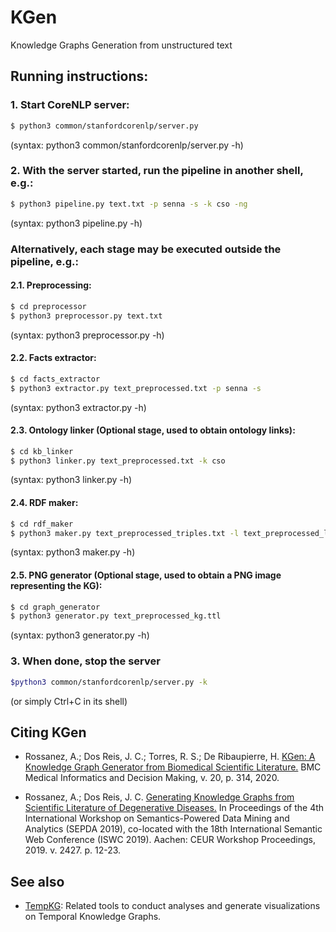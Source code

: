 # KGen

Knowledge Graphs Generation from unstructured text

## Running instructions:

### 1. Start CoreNLP server:

```bash
$ python3 common/stanfordcorenlp/server.py
```
(syntax: python3 common/stanfordcorenlp/server.py -h)

### 2. With the server started, run the pipeline in another shell, e.g.:

```bash
$ python3 pipeline.py text.txt -p senna -s -k cso -ng
```
(syntax: python3 pipeline.py -h)

### Alternatively, each stage may be executed outside the pipeline, e.g.:

#### 2.1. Preprocessing:

```bash
$ cd preprocessor
$ python3 preprocessor.py text.txt
```
(syntax: python3 preprocessor.py -h)

#### 2.2. Facts extractor:

```bash
$ cd facts_extractor
$ python3 extractor.py text_preprocessed.txt -p senna -s
```
(syntax: python3 extractor.py -h)

#### 2.3. Ontology linker (Optional stage, used to obtain ontology links):

```bash
$ cd kb_linker
$ python3 linker.py text_preprocessed.txt -k cso
```
(syntax: python3 linker.py -h)

#### 2.4. RDF maker:

```bash
$ cd rdf_maker
$ python3 maker.py text_preprocessed_triples.txt -l text_preprocessed_links.txt
```
(syntax: python3 maker.py -h)

#### 2.5. PNG generator (Optional stage, used to obtain a PNG image representing the KG):

```bash
$ cd graph_generator
$ python3 generator.py text_preprocessed_kg.ttl
```
(syntax: python3 generator.py -h)

### 3. When done, stop the server

```bash
$python3 common/stanfordcorenlp/server.py -k
```
(or simply Ctrl+C in its shell)

## Citing KGen

* Rossanez, A.; Dos Reis, J. C.; Torres, R. S.; De Ribaupierre, H. [KGen: A Knowledge Graph Generator from Biomedical Scientific Literature.](http://dx.doi.org/10.1186/s12911-020-01341-5) BMC Medical Informatics and Decision Making, v. 20, p. 314, 2020.

* Rossanez, A.; Dos Reis, J. C. [Generating Knowledge Graphs from Scientific Literature of Degenerative Diseases.](http://ceur-ws.org/Vol-2427/SEPDA_2019_paper_8.pdf) In Proceedings of the 4th International Workshop on Semantics-Powered Data Mining and Analytics (SEPDA 2019), co-located with the 18th International Semantic Web Conference (ISWC 2019). Aachen: CEUR Workshop Proceedings, 2019. v. 2427. p. 12-23.

## See also

* [TempKG](https://gitlab.ic.unicamp.br/jreis/TempKG): Related tools to conduct analyses and generate visualizations on Temporal Knowledge Graphs.
